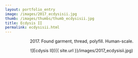 ```yaml
---
layout: portfolio_entry
image: /images/2017_ecdysisii.jpg
thumb: /images/thumbs/thumb_ecdysisii.jpg
title: Ecdysis II
permalink: ecdysisii.html
---
```

<!--description-->
<div style="text-align:center" markdown="1">

2017\. Found garment, thread, polyfill. Human-scale.

![Ecdysis II]({{ site.url }}/images/2017_ecdysisii.jpg)

</div>